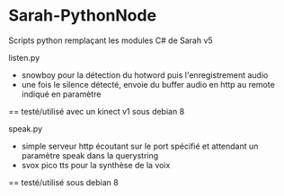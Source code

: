 # Sarah-PythonNode
Scripts python remplaçant les modules C# de Sarah v5

listen.py
- snowboy pour la détection du hotword puis l'enregistrement audio
- une fois le silence détecté, envoie du buffer audio en http au remote indiqué en paramètre

== testé/utilisé avec un kinect v1 sous debian 8

speak.py
- simple serveur http écoutant sur le port spécifié et attendant un paramètre speak dans la querystring
- svox pico tts pour la synthèse de la voix

== testé/utilisé sous debian 8
